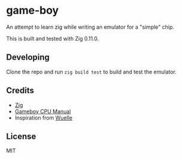 # game-boy

An attempt to learn zig while writing an emulator for a "simple" chip.

This is built and tested with Zig 0.11.0.

## Developing

Clone the repo and run `zig build test` to build and test the emulator.

## Credits

- [Zig](https://ziglang.org/)
- [Gameboy CPU Manual](https://github.com/REALDaGong/Gameboy-emulator/blob/master/doc/GBCPUman.pdf)
- Inspiration from [Wuelle](https://github.com/Wuelle/RISC-V/)

## License

MIT
